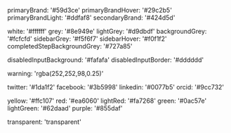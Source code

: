 primaryBrand: '#59d3ce'
primaryBrandHover: '#29c2b5'
primaryBrandLight: '#ddfaf8'
secondaryBrand: '#424d5d'

white: '#ffffff'
grey: '#8e949e'
lightGrey: '#d9dbdf'
backgroundGrey: '#fcfcfd'
sidebarGrey: '#f5f6f7'
sidebarHover: '#f0f1f2'
completedStepBackgroundGrey: '#727a85'

disabledInputBackground: '#fafafa'
disabledInputBorder: '#dddddd'

warning: 'rgba(252,252,98,0.25)'

twitter: '#1da1f2'
facebook: '#3b5998'
linkedin: '#0077b5'
orcid: '#9cc732'

yellow: '#ffc107'
red: '#ea6060'
lightRed: '#fa7268'
green: '#0ac57e'
lightGreen: '#62daad'
purple: '#855daf'

transparent: 'transparent'
